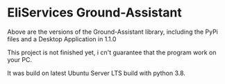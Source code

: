 # EliServices Ground-Assistant

Above are the versions of the Ground-Assistant library, including the PyPi files and a Desktop Application in 1.1.0

This project is not finished yet, i cn't guarantee that the program work on your PC.

It was build on latest Ubuntu Server LTS build with python 3.8.
